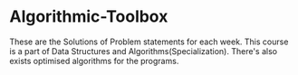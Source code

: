 # Algorithmic-Toolbox
These are the Solutions of Problem statements for each week.
This course is a part of Data Structures and Algorithms(Specialization).
There's also exists optimised algorithms for the programs.
